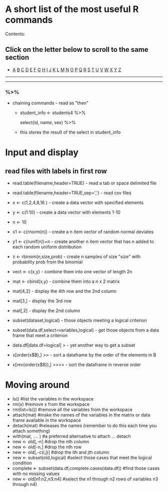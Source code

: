 # A short list of the most useful R commands

Contents:
## Click on the letter below to scroll to the same section

- [A](#A)  [B](#B)  [C](#C)  [D](#D)  [E](#E)  [F](#F)  [G](#G)  [H](#H)  [I](#I)  [J](#J)  [K](#K)  [L](#L)  [M](#M)  [N](#N)  [O](#O)  [P](#P)  [Q](#Q)  [R](#R)  [S](#S)  [T](#T)  [U](#U)  [V](#V)  [W](#W)  [X](#X)  [Y](#Y)  [Z](#Z)

_________________________________________________________________________
-------------------------------------------------------------------------

### %>%
+ chaining commands - read as "then"
  - student_info <- students4 %>%
  
    select(id, name, sex) %>%
  
  - this stores the result of the select in student_info


# Input and display
## read files with labels in first row
+ read.table(filename,header=TRUE)           - read a tab or space delimited file
+ read.table(filename,header=TRUE,sep=',')   - read csv files

+ x <- c(1,2,4,8,16 )                          - create a data vector with specified elements
+ y <- c(1:10)                                 - create a data vector with elements 1-10
+ n <- 10
+ x1 <- c(rnorm(n))                            - create a n item vector of random normal deviates
+ y1 <- c(runif(n))+n                          - create another n item vector that has n added to each random uniform distribution
+ z <- rbinom(n,size,prob)                     - create n samples of size "size" with probability prob from the binomial
+ vect <- c(x,y)                               - combine them into one vector of length 2n
+ mat <- cbind(x,y)                            - combine them into a n x 2 matrix
+ mat[4,2]                                     - display the 4th row and the 2nd column
+ mat[3,]                                      - display the 3rd row
+ mat[,2]                                      - display the 2nd column
+ subset(dataset,logical)                      - those objects meeting a logical criterion
+ subset(data.df,select=variables,logical)     - get those objects from a data frame that meet a criterion
+ data.df[data.df=logical]                 >   - yet another way to get a subset
+ x[order(x$B),]                          >>   - sort a dataframe by the order of the elements in B
+ x[rev(order(x$B)),]                     >>>> - sort the dataframe in reverse order 


# Moving around
+ ls()                                     	 #list the variables in the workspace
+ rm(x)                                     #remove x from the workspace
+ rm(list=ls())                             #remove all the variables from the workspace
+ attach(mat)                               #make the names of the variables in the matrix or data frame available in the workspace
+ detach(mat)                               #releases the names (remember to do this each time you attach something)
+ with(mat, .... )                          #a preferred alternative to attach ... detach
+ new <- old[,-n]                              #drop the nth column
+ new <- old[-n,]                              #drop the nth row
+ new <- old[,-c(i,j)]                      #drop the ith and jth column
+ new <- subset(old,logical)                   #select those cases that meet the logical condition
+ complete  <-  subset(data.df,complete.cases(data.df)) #find those cases with no missing values
+ new <- old[n1:n2,n3:n4]                      #select the n1 through n2 rows of variables n3 through n4)
